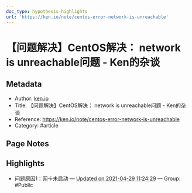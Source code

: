 ```yaml
---
doc_type: hypothesis-highlights
url: 'https://ken.io/note/centos-error-network-is-unreachable'
---
```


# 【问题解决】CentOS解决： network is unreachable问题 - Ken的杂谈

## Metadata
- Author: [ken.io]()
- Title: 【问题解决】CentOS解决： network is unreachable问题 - Ken的杂谈
- Reference: https://ken.io/note/centos-error-network-is-unreachable
- Category: #article

## Page Notes
## Highlights
- 问题原因1：网卡未启动 — [Updated on 2021-04-29 11:24:29](https://hyp.is/aHf2iqiaEeuPR694VtcHPg/ken.io/note/centos-error-network-is-unreachable) — Group: #Public



